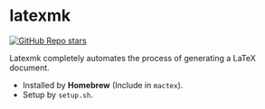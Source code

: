 # latexmk

[![GitHub Repo stars](https://img.shields.io/github/stars/debian-tex/latexmk?style=social)](https://github.com/debian-tex/latexmk)

Latexmk completely automates the process of generating a LaTeX
document.

- Installed by **Homebrew** (Include in `mactex`).
- Setup by `setup.sh`.
